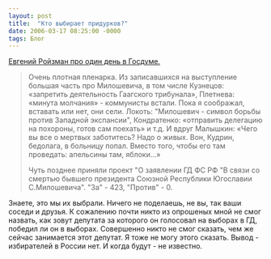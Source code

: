 ```yaml
---
layout: post
title:  "Кто выбирает придурков?"
date: 2006-03-17 08:25:00 -0000
tags: Блог
---
```


<a href="http://roizman.livejournal.com/87826.html">Евгений Ройзман про один день в Госдуме.</a>

> Очень плотная пленарка. Из записавшихся на выступление большая часть про Милошевича, в том числе Кузнецов: «запретить деятельность Гаагского трибунала», Плетнева: «минута молчания» - коммунисты встали. Пока я соображал, вставать или нет, они сели. Локоть: "Милошевич - символ борьбы против Западной экспансии", Кондратенко: «отправить делегацию на похороны, готов сам поехать» и т.д. И вдруг Малышкин: «Чего вы все о мертвых заботитесь? Надо о живых. Вон, Кудрин, бедолага, в больницу попал. Вместо того, чтобы его там проведать: апельсины там, яблоки…»
>
> Чуть позднее приняли проект "О заявлении ГД ФС РФ "В связи со смертью бывшего президента Союзной Республики Югославии С.Милошевича". "За" - 423, "Против" - 0.

Знаете, это мы их выбрали. Ничего не поделаешь, не вы, так ваши соседи и друзья. К сожалению почти никто из опрошеных мной не смог назвать, как зовут депутата за которого он голосовал на выборах в ГД, победил ли он в выборах. Совершенно никто не смог сказать, чем же сейчас занимается этот депутат. Я тоже не могу этого сказать. Вывод - избирателей в России нет. И когда будут - не известно.

